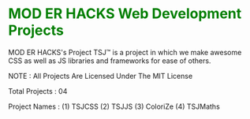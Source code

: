# <h1 style="color : green">MOD ER HACKS Web Development Projects</h1>

MOD ER HACKS's Project TSJ™ is a project in which we make awesome CSS as well as JS libraries and frameworks for ease of others.

NOTE : All Projects Are Licensed Under The MIT License

Total Projects : 04

Project Names : 
(1) TSJCSS
(2) TSJJS
(3) ColoriZe 
(4) TSJMaths


 
